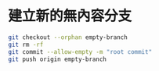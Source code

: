建立新的無內容分支
================

```bash
git checkout --orphan empty-branch
git rm -rf
git commit --allow-empty -m "root commit"
git push origin empty-branch
```
